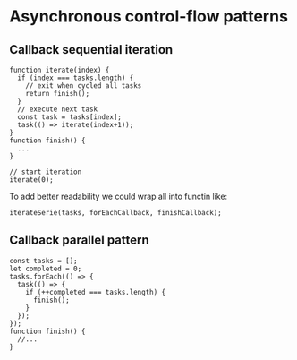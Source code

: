 # Asynchronous control-flow patterns

## Callback sequential iteration
```
function iterate(index) {
  if (index === tasks.length) {
    // exit when cycled all tasks
    return finish();
  }
  // execute next task
  const task = tasks[index];
  task(() => iterate(index+1));
}
function finish() {
  ...
}

// start iteration
iterate(0);
```

To add better readability we could wrap all into functin like:
```
iterateSerie(tasks, forEachCallback, finishCallback);
```


## Callback parallel pattern
```
const tasks = [];
let completed = 0;
tasks.forEach(() => {
  task(() => {
    if (++completed === tasks.length) {
      finish();
    }
  });
});
function finish() {
  //...
}
```

